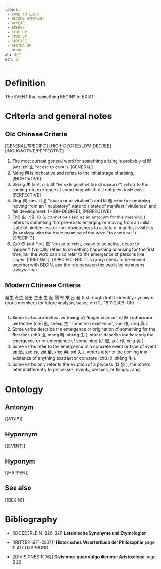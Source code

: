 ```yaml
---
labels: 
 - COME TO LIGHT
 - BECOME APPARENT
 - APPEAR
 - EMERGE
 - CROP UP
 - TURN UP
 - SURFACE
 - SPRING UP
 - OCCUR
zh: 產生
och: 起
---
```


# Definition
The EVENT that something BEGINS to EXIST.
# Criteria and general notes
## Old Chinese Criteria
[GENERAL/SPECIFIC]
[HIGH-DEGREE/LOW-DEGREE]
[INCHOACTIVE/PERFECTIVE]
1. The most current general word for something arising is probably qǐ 起 (ant. zhǐ 止 "cease to exist").
[GENERAL]
2. Méng 萌 is inchoative and refers to the initial stage of arising.
[INCHOATIVE]
3. Shēng 生 (ant. miè 滅 "be extinguished (as dinosaurs)") refers to the coming into existence of something which did not previously exist.
[PERFECTIVE]
4. Xīng 興 (ant. xí 息 "cease to be virulent") and fā 發 refer to something moving from an "incubatory" state to a state of manifest "virulence" and full development.
[HIGH-DEGREE], [PERFECTIVE]
5. Chū 出 (NB: rù 入 cannot be used as an antonym for this meaning.) refers to something that pre-exists emerging or moving from an initial state of hiddenness or non-obviousness to a state of manifest visibility (in analogy with the basic meaning of the word "to come out").
[SPECIFIC]
6. Zuò 作 (ant.* xiē 歇 "cease to exist, cease to be active, cease to happen") typically refers to something happening or arising for the first time, but the word can also refer to the emergence of persons like sages.
[ORIGINAL], [SPECIFIC]
NB: This group needs to be viewed together with BEGIN, and the line between the two is by no means always clear.
## Modern Chinese Criteria
發生
產生
發出
生出
生
起
鬧
有
來
出
發
first rough draft to identify synonym group members for future analysis, based on CL. 18.11.2003. CH/
## 
1. Some verbs are inchoative (méng 萌 "begin to arise", qǐ 起 ) others are perfective (chū 出, shēng 生 "come into existence", zuò 作, xīng 興 ).
2. Some verbs describe the emergence or origination of something for the first time (chū 出, méng 萌, shēng 生 ), others describe indifferently the emergence or re-emergence of something (qǐ 起, zuò 作, xīng 興 ).
3. Some verbs refer to the emergence of a concrete event or type of event (qǐ 起, zuò 作, zhì 至, xīng 興, shī 失 ), others refer to the coming into existence of anything abstract or concrete (chū 出, shēng 生 ).
4. Some verbs only refer to the eruption of a process (fā 發 ), the others refer indifferently to processes, events, persons, or things. jiang
# Ontology

## Antonym
[[STOP]]
## Hypernym
[[EVENT]]
## Hyponym
[[HAPPEN]]
## See also
[[BEGIN]]
# Bibliography
- [[DOEDERLEIN 1826-32]]
**Lateinische Synonyme und Etymologien** 

- [[RITTER 1971-2007]]
**Historisches Woerterbuch der Philosophie** page 11.417
URSPRUNG
- [[DIVISIONES 1906]]
**Divisiones quae vulgo dicuntur Aristoteleae** page B 29
